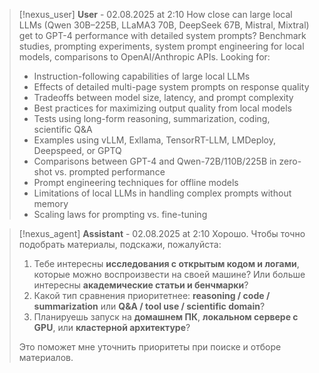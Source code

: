 >[!nexus_user] **User** - 02.08.2025 at 2:10
> How close can large local LLMs (Qwen 30B–225B, LLaMA3 70B, DeepSeek 67B, Mistral, Mixtral) get to GPT-4 performance with detailed system prompts? 
> Benchmark studies, prompting experiments, system prompt engineering for local models, comparisons to OpenAI/Anthropic APIs. 
> Looking for:
> - Instruction-following capabilities of large local LLMs
> - Effects of detailed multi-page system prompts on response quality
> - Tradeoffs between model size, latency, and prompt complexity
> - Best practices for maximizing output quality from local models
> - Tests using long-form reasoning, summarization, coding, scientific Q&A
> - Examples using vLLM, Exllama, TensorRT-LLM, LMDeploy, Deepspeed, or GPTQ
> - Comparisons between GPT-4 and Qwen-72B/110B/225B in zero-shot vs. prompted performance
> - Prompt engineering techniques for offline models
> - Limitations of local LLMs in handling complex prompts without memory
> - Scaling laws for prompting vs. fine-tuning
<!-- UID: ed2c918c-1180-48f6-aac2-4c560c7fb893 -->




>[!nexus_agent] **Assistant** - 02.08.2025 at 2:10
> Хорошо. Чтобы точно подобрать материалы, подскажи, пожалуйста:
> 
> 1. Тебе интересны **исследования с открытым кодом и логами**, которые можно воспроизвести на своей машине? Или больше интересны **академические статьи и бенчмарки**?
> 2. Какой тип сравнения приоритетнее: **reasoning / code / summarization** или **Q&A / tool use / scientific domain**?
> 3. Планируешь запуск на **домашнем ПК**, **локальном сервере с GPU**, или **кластерной архитектуре**?
> 
> Это поможет мне уточнить приоритеты при поиске и отборе материалов.
<!-- UID: c64823ff-b018-4a25-a226-d15de117c538 -->